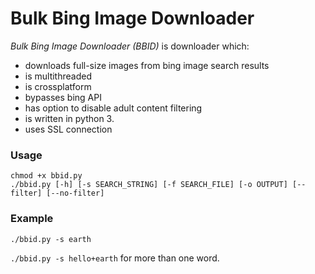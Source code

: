 Bulk Bing Image Downloader
==========================
*Bulk Bing Image Downloader (BBID)* is downloader which:
- downloads full-size images from bing image search results
- is multithreaded
- is crossplatform
- bypasses bing API
- has option to disable adult content filtering
- is written in python 3.
- uses SSL connection

### Usage
```
chmod +x bbid.py
./bbid.py [-h] [-s SEARCH_STRING] [-f SEARCH_FILE] [-o OUTPUT] [--filter] [--no-filter]
```
### Example
`./bbid.py -s earth`

`./bbid.py -s hello+earth` for more than one word.
